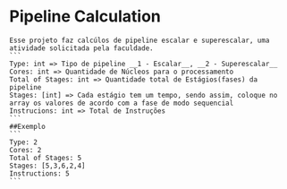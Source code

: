 # Pipeline Calculation
    Esse projeto faz calcúlos de pipeline escalar e superescalar, uma atividade solicitada pela faculdade.
    ```
    Type: int => Tipo de pipeline __1 - Escalar__, __2 - Superescalar__
    Cores: int => Quantidade de Núcleos para o processamento
    Total of Stages: int => Quantidade total de Estágios(fases) da pipeline
    Stages: [int] => Cada estágio tem um tempo, sendo assim, coloque no array os valores de acordo com a fase de modo sequencial
    Instrucions: int => Total de Instruções
    ```
    ##Exemplo
    ```
    Type: 2
    Cores: 2
    Total of Stages: 5
    Stages: [5,3,6,2,4]
    Instructions: 5
    ```